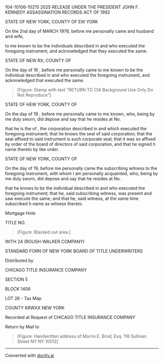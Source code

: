 104-10106-10215 2025 RELEASE UNDER THE PRESIDENT JOHN F. KENNEDY ASSASSINATION RECORDS ACT OF 1992

STATE OF NEW YORK, COUNTY OF EW YORK

On the 2nd day of MARCH 1978, before me personally came and husband and wife,

to me known to be the individuals described in and who executed the foregoing instrument, and acknowledged that they executed the same.

STATE OF NEW RX, COUNTY OF

On the day of 19 , before me personally came
to me known to be the individual described in and who executed the foregoing instrument, and acknowledged that executed the same.

> [Figure: Stamp with text "RETURN TO CIA Background Use Only Do Not Reproduce"]

STATE OF HEW YORK, COUNTY OF

On the day of 19 , before me personally came
to me known, who, being by me duly sworn, did depose and say that he resides at No.

that he is the of , the corporation described in and which executed the foregoing instrument; that he knows the seal of said corporation; that the seal affixed to said instrument is such corporate seal; that it was so affixed by order of the board of directors of said corporation, and that he signed h name thereto by like order.

STATE OF NEW YORK, COUNTY OF

On the day of 19, before me personally came the subscribing witness to the foregoing instrument, with whom I am personally acquainted, who, being by me duly sworn, did depose and say that he resides at No.

that he knows to be the individual described in and who executed the foregoing instrument; that he, said subscribing witness, was present and saw execute the same; and that he, said witness, at the same time subscribed h name as witness thereto.

Mortgage Hote

TITLE NO.

> [Figure: Blacked out area.]

WITH 24
(ROUSH-WALKER COMPANY)

STANDARD FORN OF NEW YORK BOARD OF TITLE UNDERWRITERS

Distributed by

CHICAGO TITLE INSURANCE COMPANY

SECTION 5

BLOCK 1406

LOT 26 - Tax Map

COUNTY KRWXX NEW YORK

Recorded at Request of CHICAGO TITLE INSURANCE COMPANY

Return by Mail to

> [Figure: Handwritten address of Morris E. Brod, Esq. 116 Sullivan Street NY NY 10012]


---
Converted with [doctly.ai](https://doctly.ai)